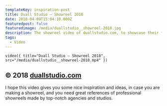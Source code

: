 ```yaml
---
templateKey: inspiration-post
title: Duall Studio — Showreel 2018
date: 2018-04-09T15:04:10.000Z
featuredpost: false
featuredimage: /media/duallstudio__showreel-2018.jpg
description: The showreel video of duallstudio.com, to showcase their featured projects and work on a gorgeous video.
tags:
  - Video
---
```


`video({ title="Duall Studio — Showreel 2018", src="/media/duallstudio__showreel-2018.mp4" })`

## © 2018 [duallstudio.com](https://duallstudio.com)

I hope this video gives you some nice inspiration and ideas, in case you are making a showreel, and you need great references of professional showreels made by top-notch agencies and studios.
